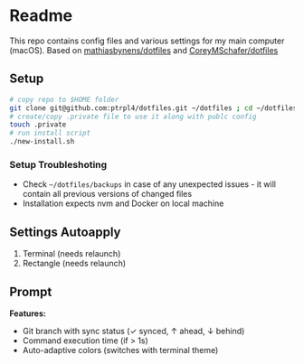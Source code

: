 # Readme

This repo contains config files and various settings for my main computer (macOS).
Based on [mathiasbynens/dotfiles](https://github.com/mathiasbynens/dotfiles) and [CoreyMSchafer/dotfiles](https://github.com/CoreyMSchafer/dotfiles)

## Setup

```bash
# copy repo to $HOME folder
git clone git@github.com:ptrpl4/dotfiles.git ~/dotfiles ; cd ~/dotfiles
# create/copy .private file to use it along with publc config
touch .private
# run install script
./new-install.sh
```

### Setup Troubleshoting

- Check `~/dotfiles/backups` in case of any unexpected issues - it will contain all previous versions of changed files
- Installation expects nvm and Docker on local machine

## Settings Autoapply

1. Terminal (needs relaunch)
2. Rectangle (needs relaunch)

## Prompt

**Features:**
- Git branch with sync status (✓ synced, ↑ ahead, ↓ behind)
- Command execution time (if > 1s)
- Auto-adaptive colors (switches with terminal theme)
